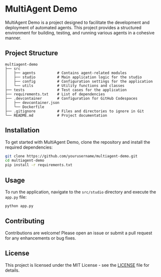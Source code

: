 # MultiAgent Demo

MultiAgent Demo is a project designed to facilitate the development and deployment of automated agents. This project provides a structured environment for building, testing, and running various agents in a cohesive manner.

## Project Structure

```
multiagent-demo
├── src
│   ├── agents          # Contains agent-related modules
│   ├── studio          # Main application logic for the studio
│   ├── config          # Configuration settings for the application
│   └── utils           # Utility functions and classes
├── tests               # Test cases for the application
├── requirements.txt    # List of dependencies
├── .devcontainer       # Configuration for GitHub Codespaces
│   ├── devcontainer.json
│   └── Dockerfile
├── .gitignore          # Files and directories to ignore in Git
└── README.md           # Project documentation
```

## Installation

To get started with MultiAgent Demo, clone the repository and install the required dependencies:

```bash
git clone https://github.com/yourusername/multiagent-demo.git
cd multiagent-demo
pip install -r requirements.txt
```

## Usage

To run the application, navigate to the `src/studio` directory and execute the `app.py` file:

```bash
python app.py
```

## Contributing

Contributions are welcome! Please open an issue or submit a pull request for any enhancements or bug fixes.

## License

This project is licensed under the MIT License - see the [LICENSE](LICENSE) file for details.